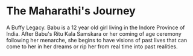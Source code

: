 # The Maharathi's Journey
A Buffy Legacy.
Babu is a 12 year old girl living in the Indore Province of India. After Babu's Ritu Kala Samskara or her coming of age ceremony following her menarche, she begins to have visions of past lives that can come to her in her dreams or rip her from real time into past realities.
